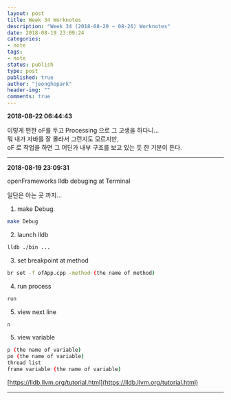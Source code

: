 ```yaml
---
layout: post
title: Week 34 Worknotes
description: "Week 34 (2018-08-20 ~ 08-26) Worknotes"
date: 2018-08-19 23:09:24
categories:
- note
tags:
- note
status: publish
type: post
published: true
author: "jeonghopark"
header-img: ""
comments: true
---                             
```

**2018-08-22 06:44:43**         

이렇게 편한 oF를 두고 Processing 으로 그 고생을 하다니...                
뭐 내가 자바를 잘 몰라서 그런지도 모르지만,           
oF 로 작업을 하면 그 어딘가 내부 구조를 보고 있는 듯 한 기분이 든다.              



---                     

**2018-08-19 23:09:31**                         

openFrameworks lldb debuging at Terminal                

일단은 아는 곳 까지...

1. make Debug.                      
```bash
make Debug
```

2. launch lldb              
```bash
lldb ./bin ...
```

3. set breakpoint at method             
```bash
br set -f ofApp.cpp -method (the name of method)
```

4. run process           
```bash
run
```

5. view next line           
```bash
n
```

5. view variable                
```bash
p (the name of variable)
po (the name of variable)
thread list
frame variable (the name of variable)
```


[https://lldb.llvm.org/tutorial.html](https://lldb.llvm.org/tutorial.html)          


---                     
